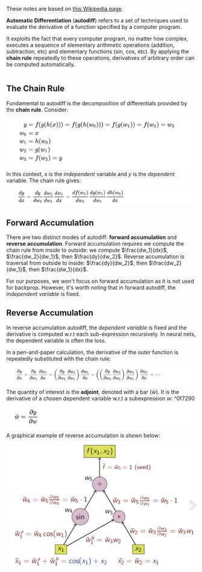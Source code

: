 These notes are based on [this Wikipedia page](https://en.wikipedia.org/wiki/Automatic_differentiation).

**Automatic Differentiation** (**autodiff**) refers to a set of techniques used to evaluate the derivative of a function specified by a computer program. 

It exploits the fact that every computer program, no matter how complex, executes a sequence of elementary arithmetic operations (addition, subtraction, etc) and elementary functions (sin, cos, etc). By applying the **chain rule** repeatedly to these operations, derivatives of arbitrary order can be computed automatically.

```toc
```

## The Chain Rule
Fundamental to autodiff is the decomposition of differentials provided by the **chain rule**. Consider:

![](_attachments/Screenshot%202022-08-29%20at%2011.14.48.png)

In this context, $x$ is the *independent* variable and $y$ is the *dependent* variable. The chain rule gives:

![](_attachments/Screenshot%202022-08-29%20at%2011.15.04.png)

## Forward Accumulation
There are two distinct modes of autodiff: **forward accumulation** and **reverse accumulation**. Forward accumulation requires we compute the chain rule from inside to outside: we compute $\frac{dw_1}{dx}$, $\frac{dw_2}{dw_1}$, then $\frac{dy}{dw_2}$. Reverse accumulation is traversal from outside to inside: $\frac{dy}{dw_2}$, then $\frac{dw_2}{dw_1}$, then $\frac{dw_1}{dx}$.

For our purposes, we won't focus on forward accumulation as it is not used for backprop. However, it's worth noting that in forward autodiff, the *independent variable* is fixed.

## Reverse Accumulation
In reverse accumulation autodiff, the *dependent variable* is fixed and the derivative is computed w.r.t each sub-expression recursively. In neural nets, the dependent variable is often the loss.

In a pen-and-paper calculation, the derivative of the *outer* function is repeatedly substituted with the chain rule:

![](_attachments/Screenshot%202022-08-29%20at%2011.23.10.png)

The quantity of interest is the **adjoint**, denoted with a bar ($\bar{w}$). It is the derivative of a chosen dependent variable w.r.t a subexpression $w$: ^0f7290

![](_attachments/Screenshot%202022-08-29%20at%2011.24.37.png)

A graphical example of reverse accumulation is shown below:

![500](_attachments/Screenshot%202023-01-29%20at%2012.36.06.png)

